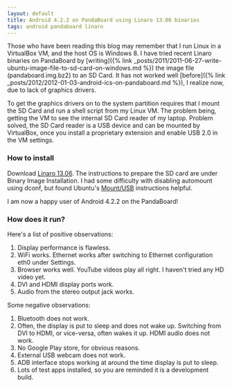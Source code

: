 ```yaml
---
layout: default
title: Android 4.2.2 on PandaBoard using Linaro 13.06 binaries
tags: android pandaboard linaro
---
```


Those who have been reading this blog may remember that I run Linux in a VirtualBox VM, and the host OS is Windows 8. I have tried recent Linaro binaries on PandaBoard by [writing]({% link _posts/2011/2011-06-27-write-ubuntu-image-file-to-sd-card-on-windows.md %}) the image file (pandaboard.img.bz2) to an SD Card. It has not worked well [before]({% link _posts/2012/2012-01-03-android-ics-on-pandaboard.md %}), I realize now, due to lack of graphics drivers.

To get the graphics drivers on to the system partition requires that I mount the SD Card and run a shell script from my Linux VM. The problem being, getting the VM to see the internal SD Card reader of my laptop. Problem solved, the SD Card reader is a USB device and can be mounted by VirtualBox, once you install a proprietary extension and enable USB 2.0 in the VM settings.

### How to install

Download [Linaro 13.06](https://releases.linaro.org/archive/13.06/android/images/panda-linaro/). The instructions to prepare the SD card are under Binary Image Installation. I had some difficulty with disabling automount using dconf, but found Ubuntu's [Mount/USB](https://help.ubuntu.com/community/Mount/USB) instructions helpful.

I am now a happy user of Android 4.2.2 on the PandaBoard!

### How does it run?

Here's a list of positive observations:

1. Display performance is flawless.
2. WiFi works. Ethernet works after switching to Ethernet configuration eth0 under Settings.
3. Browser works well. YouTube videos play all right. I haven't tried any HD video yet.
4. DVI and HDMI display ports work.
5. Audio from the stereo output jack works.

Some negative observations:

1. Bluetooth does not work.
2. Often, the display is put to sleep and does not wake up. Switching from DVI to HDMI, or vice-versa, often wakes it up. HDMI audio does not work.
3. No Google Play store, for obvious reasons.
4. External USB webcam does not work.
5. ADB interface stops working at around the time display is put to sleep.
6. Lots of test apps installed, so you are reminded it is a development build.
